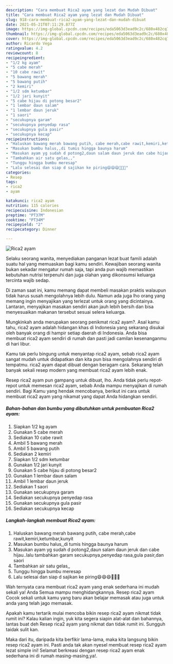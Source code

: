 ```yaml
---
description: "Cara membuat Rica2 ayam yang lezat dan Mudah Dibuat"
title: "Cara membuat Rica2 ayam yang lezat dan Mudah Dibuat"
slug: 918-cara-membuat-rica2-ayam-yang-lezat-dan-mudah-dibuat
date: 2021-05-21T07:11:29.877Z
image: https://img-global.cpcdn.com/recipes/eda5063d3ead9c2c/680x482cq70/rica2-ayam-foto-resep-utama.jpg
thumbnail: https://img-global.cpcdn.com/recipes/eda5063d3ead9c2c/680x482cq70/rica2-ayam-foto-resep-utama.jpg
cover: https://img-global.cpcdn.com/recipes/eda5063d3ead9c2c/680x482cq70/rica2-ayam-foto-resep-utama.jpg
author: Ricardo Vega
ratingvalue: 4.2
reviewcount: 8
recipeingredient:
- "1/2 kg ayam"
- "5 cabe merah"
- "10 cabe rawit"
- "5 bawang merah"
- "5 bawang putih"
- "2 kemiri"
- "1/2 sdm ketumbar"
- "1/2 jari kunyit"
- "5 cabe hijau di potong besar2"
- "1 lembar daun salam"
- "1 lembar daun jeruk"
- "1 saori"
- "secukupnya garam"
- "secukupnya penyedap rasa"
- "secukupnya gula pasir"
- "secukupnya kecap"
recipeinstructions:
- "Haluskan bawang merah bawang putih, cabe merah,cabe rawit,kemiri,ketumbar,kunyit"
- "Masukan bumbu halus,,di tumis hingga baunya harum"
- "Masukan ayam yg sudah d potong2,daun salam daun jeruk dan cabe hijau..lalu tambahkan garam secukupnya,penyedap rasa,gula pasir,dan saori"
- "Tambahkan air satu gelas,,"
- "Tunggu hingga bumbu meresap"
- "Lalu selesai dan siap d sajikan ke piring😄😄😄💞💞💞"
categories:
- Resep
tags:
- rica2
- ayam

katakunci: rica2 ayam 
nutrition: 115 calories
recipecuisine: Indonesian
preptime: "PT37M"
cooktime: "PT34M"
recipeyield: "2"
recipecategory: Dinner

---
```



![Rica2 ayam](https://img-global.cpcdn.com/recipes/eda5063d3ead9c2c/680x482cq70/rica2-ayam-foto-resep-utama.jpg)

Selaku seorang wanita, menyediakan panganan lezat buat famili adalah suatu hal yang memuaskan bagi kamu sendiri. Kewajiban seorang  wanita bukan sekadar mengatur rumah saja, tapi anda pun wajib memastikan kebutuhan nutrisi terpenuhi dan juga olahan yang dikonsumsi keluarga tercinta wajib sedap.

Di zaman  saat ini, kamu memang dapat membeli masakan praktis walaupun tidak harus susah mengolahnya lebih dulu. Namun ada juga lho orang yang memang ingin menyajikan yang terlezat untuk orang yang dicintainya. Lantaran, menyajikan masakan sendiri akan jauh lebih bersih dan bisa menyesuaikan makanan tersebut sesuai selera keluarga. 



Mungkinkah anda merupakan seorang penikmat rica2 ayam?. Asal kamu tahu, rica2 ayam adalah hidangan khas di Indonesia yang sekarang disukai oleh banyak orang di hampir setiap daerah di Indonesia. Anda bisa membuat rica2 ayam sendiri di rumah dan pasti jadi camilan kesenanganmu di hari libur.

Kamu tak perlu bingung untuk menyantap rica2 ayam, sebab rica2 ayam sangat mudah untuk didapatkan dan kita pun bisa mengolahnya sendiri di tempatmu. rica2 ayam dapat dibuat dengan beragam cara. Sekarang telah banyak sekali resep modern yang membuat rica2 ayam lebih enak.

Resep rica2 ayam pun gampang untuk dibuat, lho. Anda tidak perlu repot-repot untuk memesan rica2 ayam, sebab Anda mampu menyajikan di rumah sendiri. Bagi Kamu yang hendak mencobanya, berikut ini cara untuk membuat rica2 ayam yang nikamat yang dapat Anda hidangkan sendiri.

<!--inarticleads1-->

##### Bahan-bahan dan bumbu yang dibutuhkan untuk pembuatan Rica2 ayam:

1. Siapkan 1/2 kg ayam
1. Gunakan 5 cabe merah
1. Sediakan 10 cabe rawit
1. Ambil 5 bawang merah
1. Ambil 5 bawang putih
1. Sediakan 2 kemiri
1. Siapkan 1/2 sdm ketumbar
1. Gunakan 1/2 jari kunyit
1. Gunakan 5 cabe hijau di potong besar2
1. Gunakan 1 lembar daun salam
1. Ambil 1 lembar daun jeruk
1. Sediakan 1 saori
1. Gunakan secukupnya garam
1. Sediakan secukupnya penyedap rasa
1. Gunakan secukupnya gula pasir
1. Sediakan secukupnya kecap




<!--inarticleads2-->

##### Langkah-langkah membuat Rica2 ayam:

1. Haluskan bawang merah bawang putih, cabe merah,cabe rawit,kemiri,ketumbar,kunyit
1. Masukan bumbu halus,,di tumis hingga baunya harum
1. Masukan ayam yg sudah d potong2,daun salam daun jeruk dan cabe hijau..lalu tambahkan garam secukupnya,penyedap rasa,gula pasir,dan saori
1. Tambahkan air satu gelas,,
1. Tunggu hingga bumbu meresap
1. Lalu selesai dan siap d sajikan ke piring😄😄😄💞💞💞




Wah ternyata cara membuat rica2 ayam yang enak sederhana ini mudah sekali ya! Anda Semua mampu menghidangkannya. Resep rica2 ayam Cocok sekali untuk kamu yang baru akan belajar memasak atau juga untuk anda yang telah jago memasak.

Apakah kamu tertarik mulai mencoba bikin resep rica2 ayam nikmat tidak rumit ini? Kalau kalian ingin, yuk kita segera siapin alat-alat dan bahannya, lantas buat deh Resep rica2 ayam yang nikmat dan tidak rumit ini. Sungguh taidak sulit kan. 

Maka dari itu, daripada kita berfikir lama-lama, maka kita langsung bikin resep rica2 ayam ini. Pasti anda tak akan nyesel membuat resep rica2 ayam lezat simple ini! Selamat berkreasi dengan resep rica2 ayam enak sederhana ini di rumah masing-masing,ya!.

